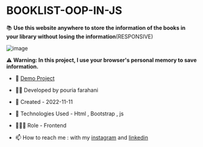 # BOOKLIST-OOP-IN-JS

📚 **Use this website anywhere to store the information of the books in your library without losing the information**(RESPONSIVE)

![image](https://user-images.githubusercontent.com/109727844/201334000-c4315021-6106-4492-9fd2-58e9fa8f52fc.jpg)

⚠ **Warning: In this project, I use your browser's personal memory to save information.**

- 🔗 [Demo Project](https://pouria-farahani-developer.github.io/BOOKLIST-OOP-IN-JS/)

- 👨‍💻 Developed by pouria farahani

- 📆 Created - 2022-11-11

- 🤖 Technologies Used - Html , Bootstrap , js

- 🕵🏻‍♀️ Role - Frontend

- 📫 How to reach me : with my [instagram](https://www.instagram.com/pouria_farahani_developer) and [linkedin](https://www.linkedin.com/in/pouria-farahani-developer)
